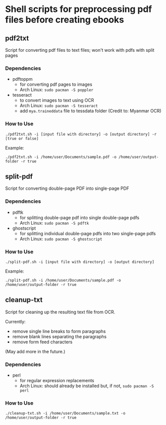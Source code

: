 # Shell scripts for preprocessing pdf files before creating ebooks

## pdf2txt

Script for converting pdf files to text files; won't work with pdfs with split pages

### Dependencies

- pdftoppm
  - for converting pdf pages to images
  - Arch Linux: `sudo pacman -S poppler`
- tesseract
  - to convert images to text using OCR
  - Arch Linux: `sudo pacman -S tesseract`
  - add `mya.traineddata` file to tessdata folder (Credit to: Myanmar OCR)

### How to Use

`./pdf2txt.sh -i [input file with directory] -o [output directory] -r [true or false]`

Example:

`./pdf2txt.sh -i /home/user/Documents/sample.pdf -o /home/user/output-folder -r true`

## split-pdf

Script for converting double-page PDF into single-page PDF

### Dependencies

- pdftk
  - for splitting double-page pdf into single double-page pdfs
  - Arch Linux: `sudo pacman -S pdftk`
- ghostscript
  - for splitting individual double-page pdfs into two single-page pdfs
  - Arch Linux: `sudo pacman -S ghostscript`

### How to Use

`./split-pdf.sh -i [input file with directory] -o [output directory]`

Example:

`./split-pdf.sh -i /home/user/Documents/sample.pdf -o /home/user/output-folder -r true`

## cleanup-txt

Script for cleaning up the resulting text file from OCR.

Currently:

- remove single line breaks to form paragraphs
- remove blank lines separating the paragraphs
- remove form feed characters

(May add more in the future.)

### Dependencies

- perl
  - for regular expression replacements
  - Arch Linux: should already be installed but, if not, `sudo pacman -S perl`

### How to Use

`./cleanup-txt.sh -i /home/user/Documents/sample.txt -o /home/user/output-folder -r true`
